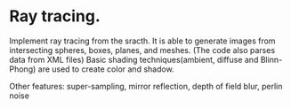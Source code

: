 # Ray tracing.

Implement ray tracing from the sracth. It is able to generate images from intersecting spheres, boxes, planes, and meshes. (The code also parses data from XML files)
Basic shading techniques(ambient, diffuse and Blinn-Phong) are used to create color and shadow. 

Other features: super-sampling, mirror reflection, depth of field blur, perlin noise
